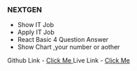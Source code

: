 ### NEXTGEN

<ul> 
      <li> Show IT Job </li>
      <li> Apply IT Job  </li>
      <li> React Basic 4 Question Answer </li>
      <li> Show Chart ,your number or aother </li>
    </ul>

Github Link - <a href="https://github.com/Porgramming-Hero-web-course/b7a9-career-hub-rcmehedi15" target="_blank">Click Me </a>
Live Link - <a href="https://nextgen-bd.netlify.app/ " target="_blank"> Click Me</a>
